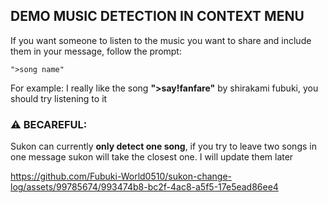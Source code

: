 ## DEMO MUSIC DETECTION IN CONTEXT MENU


If you want someone to listen to the music you want to share and include them in your message, follow the prompt:

`">song name"`

For example:
I really like the song **">say!fanfare"** by shirakami fubuki, you should try listening to it

### ⚠️ BECAREFUL:
Sukon can currently **only detect one song**, if you try to leave two songs in one message sukon will take the closest one. I will update them later

https://github.com/Fubuki-World0510/sukon-change-log/assets/99785674/993474b8-bc2f-4ac8-a5f5-17e5ead86ee4

